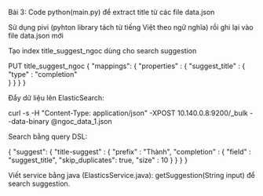 Bài 3:
Code python(main.py) để extract title từ các file data.json

Sử dụng pivi (pyhton library tách từ tiếng Việt theo ngữ nghĩa) rồi ghi lại vào file data.json mới

Tạo index title_suggest_ngoc dùng cho search suggestion

PUT title_suggest_ngoc
{
    "mappings": {
        "properties" : {
            "suggest_title" : {
                "type" : "completion"   
            }
        }
    }
}

Đẩy dữ liệu lên ElasticSearch:

curl -s -H "Content-Type: application/json" -XPOST 10.140.0.8:9200/_bulk --data-binary @ngoc_data_1.json

Search bằng query DSL:

{
    "suggest": {
        "title-suggest" : {
            "prefix" : "Thành",
            "completion" : {
                "field" : "suggest_title",
                "skip_duplicates": true,
                "size" : 10
            }
        }
    }
}

Viết service bằng java (ElasticsService.java): getSuggestion(String input) để search suggestion.
